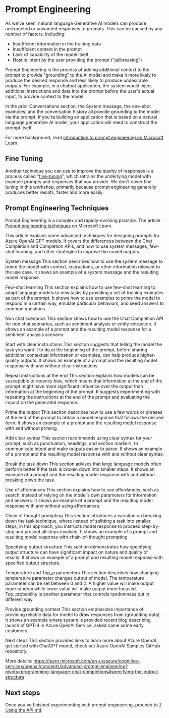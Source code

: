 # Prompt Engineering

As we've seen, natural language Generative AI models can produce unexpected or unwanted responses to prompts. This can be caused by any number of factors, including:

* Insufficient information in the training data
* Insufficient context in the prompt
* Lack of capability of the model itself
* Hostile intent by the user providing the prompt ("jailbreaking")

Prompt Engineering is the process of adding additional context to the prompt to provide "grounding" to the AI model and make it more likely to produce the desired response and less likely to produce undesirable outputs. For example, in a chatbot application, the system would inject additional instructions and data into the prompt before the user's actual input, to provide context to the model. 

In the prior Conversations section, the System message, the one-shot examples, and the conversation history all provide grounding to the model via the prompt. If you're building an application that is based on a natural language generative AI model, your application will need to construct the prompt itself.

For more background, read [Introduction to prompt engineering on Microsoft Learn](https://learn.microsoft.com/en-us/azure/cognitive-services/openai/concepts/prompt-engineering). 

## Fine Tuning

Another technique you can use to improve the quality of responses is a process called "[fine-tuning](https://learn.microsoft.com/en-us/azure/cognitive-services/openai/how-to/fine-tuning)", which retrains the underlying model with example prompts and responses that you provide. We don't cover fine-tuning in this workshop, primarily because prompt engineering generally produces better results, faster and more easily.

## Prompt Engineering Techniques

Prompt Engineering is a complex and rapidly-evolving practice. The article [Prompt engineering techniques]() on Microsoft Learn.


This article explains some advanced techniques for designing prompts for Azure OpenAI GPT models. It covers the differences between the Chat Completion and Completion APIs, and how to use system messages, few-shot learning, and other strategies to improve the model outputs.

System message
This section describes how to use the system message to prime the model with context, instructions, or other information relevant to the use case. It shows an example of a system message and the resulting model response.

Few-shot learning
This section explains how to use few-shot learning to adapt language models to new tasks by providing a set of training examples as part of the prompt. It shows how to use examples to prime the model to respond in a certain way, emulate particular behaviors, and seed answers to common questions.

Non chat scenarios
This section shows how to use the Chat Completion API for non chat scenarios, such as sentiment analysis or entity extraction. It shows an example of a prompt and the resulting model response for a sentiment analysis scenario.

Start with clear instructions
This section suggests that telling the model the task you want it to do at the beginning of the prompt, before sharing additional contextual information or examples, can help produce higher-quality outputs. It shows an example of a prompt and the resulting model response with and without clear instructions.

Repeat instructions at the end
This section explains how models can be susceptible to recency bias, which means that information at the end of the prompt might have more significant influence over the output than information at the beginning of the prompt. It suggests experimenting with repeating the instructions at the end of the prompt and evaluating the impact on the generated response.

Prime the output
This section describes how to use a few words or phrases at the end of the prompt to obtain a model response that follows the desired form. It shows an example of a prompt and the resulting model response with and without priming.

Add clear syntax
This section recommends using clear syntax for your prompt, such as punctuation, headings, and section markers, to communicate intent and make outputs easier to parse. It shows an example of a prompt and the resulting model response with and without clear syntax.

Break the task down
This section advises that large language models often perform better if the task is broken down into smaller steps. It shows an example of a prompt and the resulting model response with and without breaking down the task.

Use of affordances
This section explains how to use affordances, such as search, instead of relying on the model’s own parameters for information and answers. It shows an example of a prompt and the resulting model response with and without using affordances.

Chain of thought prompting
This section introduces a variation on breaking down the task technique, where instead of splitting a task into smaller steps, in this approach, you instructs model response to proceed step-by-step and present all steps involved. It shows an example of a prompt and resulting model response with chain-of-thought prompting.

Specifying output structure
This section demonstrates how specifying output structure can have significant impact on nature and quality of results. It shows an example of a prompt and resulting model response with specified output structure.

Temperature and Top_p parameters
This section describes how changing temperature parameter changes output of model. The temperature parameter can be set between 0 and 2. A higher value will make output more random while lower value will make output more focused. Top_probability is another parameter that controls randomness but in different way.

Provide grounding context
This section emphasizes importance of providing reliable data for model to draw responses from (grounding data). It shows an example where system is provided recent blog describing launch of GPT-4 in Azure OpenAI Service, asked name some early customers.

Next steps
This section provides links to learn more about Azure OpenAI, get started with ChatGPT model, check out Azure OpenAI Samples GitHub repository.


More details: https://learn.microsoft.com/en-us/azure/cognitive-services/openai/concepts/advanced-prompt-engineering?pivots=programming-language-chat-completions#specifying-the-output-structure

## Next steps

Once you've finished experimenting with prompt engineering, proceed to [7 Using the API.md](7%20Using%20the%20API.md).

